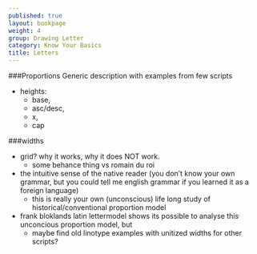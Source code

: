 ```yaml
---
published: true
layout: bookpage
weight: 4
group: Drawing Letter
category: Know Your Basics
title: Letters
---
```


###Proportions 
Generic description with examples from few scripts
- heights: 
  - base, 
  - asc/desc, 
  - x, 
  - cap
  
###widths

- grid? why it works, why it does NOT work. 
  - some behance thing vs romain du roi
- the intuitive sense of the native reader (you don’t know your own grammar, but you could tell me english grammar if you learned it as a foreign language)
  - this is really your own (unconscious) life long study of historical/conventional proportion model
- frank bloklands latin lettermodel shows its possible to analyse this unconcious proportion model, but
  - maybe find old linotype examples with unitized widths for other scripts? 
